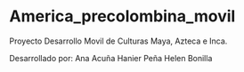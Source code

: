 # America_precolombina_movil
Proyecto Desarrollo Movil de Culturas Maya, Azteca e Inca.

Desarrollado por:
Ana Acuña 
Hanier Peña 
Helen Bonilla

